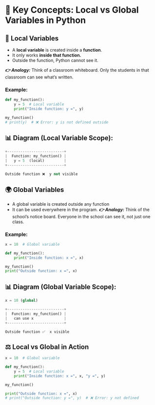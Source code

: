 # 🔑 Key Concepts: Local vs Global Variables in Python

## 📝 Local Variables
- A **local variable** is created inside a **function**.
- It only works **inside that function.**
- Outside the function, Python cannot see it.

***👉 Analogy:***
Think of a classroom whiteboard. Only the students in that classroom can see what’s written.

### Example:
```python
def my_function():
    y = 5  # Local variable
    print("Inside function: y =", y)

my_function()
# print(y)  # ❌ Error: y is not defined outside

```

## 📊 Diagram (Local Variable Scope):

```python
+--------------------------+
|  Function: my_function() |
|   y = 5  (local)         |
+--------------------------+

Outside function ❌  y not visible

```

## 🌍 Global Variables
- A global variable is created outside any function
- It can be used everywhere in the program.
***👉 Analogy:***
Think of the school’s notice board. Everyone in the school can see it, not just one class.
### Example:
```python
x = 10  # Global variable

def my_function():
    print("Inside function: x =", x)

my_function()
print("Outside function: x =", x)
```

## 📊 Diagram (Global Variable Scope):
```python
x = 10 (global)

+--------------------------+
|  Function: my_function() |
|   can use x              |
+--------------------------+

Outside function ✅  x visible

```

## ⚖️ Local vs Global in Action
```python 
x = 10  # Global variable

def my_function():
    y = 5  # Local variable
    print("Inside function: x =", x, "y =", y)

my_function()

print("Outside function: x =", x)
# print("Outside function: y =", y)  # ❌ Error: y not defined

```